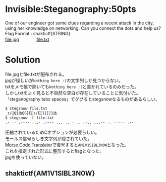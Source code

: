 # Invisible:Steganography:50pts
One of our engineer got some clues regarding a recent attack in the city, using her knowledge on networking. Can you connect the dots and help us?  
Flag Format : shaktictf{STRING}  
[file.jpg](file.jpg)　　　　[file.txt](file.txt)  

# Solution
file.jpgとfile.txtが配布される。  
jpgが怪しいが`Nothing here :(`の文字列しか見つからない。  
txtをメモ帳で開いても`Nothing here :(`と書かれているのみだった。  
しかしtxtをよく見ると不自然な空白が存在していることに気付いた。  
「steganography tabs spaces」でググるとstegsnowなるものがあるらしい。  
```bash
$ stegsnow file.txt
_z/Q}达QG}Ez/E}}}}}达
$ stegsnow -C file.txt
.- -- .---- ...- .---- ... .. -... .-.. ...-- -. ----- .--
```
圧縮されているためCオプションが必要らしい。  
モールス信号らしき文字列が隠されていた。  
[Morse Code Translator](https://morsecode.world/international/translator.html)で復号すると`AM1V1SIBL3N0W`となった。  
これを指定された形式に整形するとflagとなった。  
jpgを使っていない。  

## shaktictf{AM1V1SIBL3N0W}